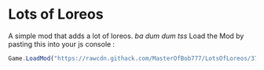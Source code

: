 # Lots of Loreos 

A simple mod that adds a lot of loreos. *ba dum dum tss*
Load the Mod by pasting this into your js console : 
```js
Game.LoadMod("https://rawcdn.githack.com/MasterOfBob777/LotsOfLoreos/37d5650ce217999c0138f164cd2468f705fc2503/dist/index.js");
```
